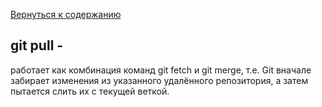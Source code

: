 [Вернуться к содержанию](./../readme.md)
## **git pull -**
работает как комбинация команд git fetch и git merge, т.е. Git вначале забирает изменения из указанного удалённого репозитория, а затем пытается слить их с текущей веткой.